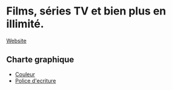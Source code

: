 # Films, séries TV et bien plus en illimité.

[Website](https://alexmi94.github.io/films/)

## Charte graphique

- [Couleur](https://flatuicolors.com/palette/defo)
- [Police d'ecriture](https://fonts.google.com/specimen/Roboto)